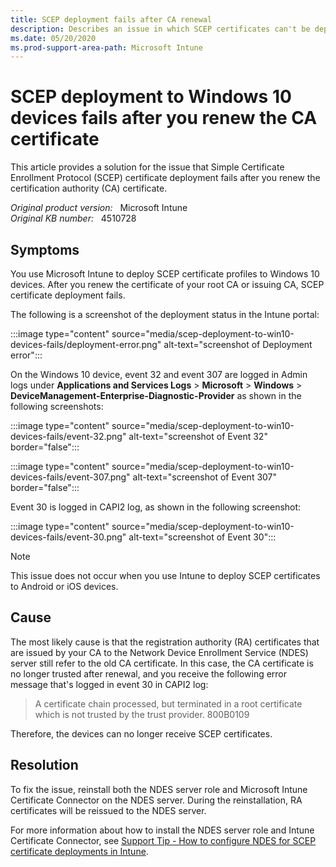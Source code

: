 ```yaml
---
title: SCEP deployment fails after CA renewal
description: Describes an issue in which SCEP certificates can't be deployed to Windows 10 devices after you renew the CA certificate.
ms.date: 05/20/2020
ms.prod-support-area-path: Microsoft Intune
---
```

# SCEP deployment to Windows 10 devices fails after you renew the CA certificate

This article provides a solution for the issue that Simple Certificate Enrollment Protocol (SCEP) certificate deployment fails after you renew the certification authority (CA) certificate.

_Original product version:_ &nbsp; Microsoft Intune  
_Original KB number:_ &nbsp; 4510728

## Symptoms

You use Microsoft Intune to deploy SCEP certificate profiles to Windows 10 devices. After you renew the certificate of your root CA or issuing CA, SCEP certificate deployment fails.

The following is a screenshot of the deployment status in the Intune portal:

:::image type="content" source="media/scep-deployment-to-win10-devices-fails/deployment-error.png" alt-text="screenshot of Deployment error":::

On the Windows 10 device, event 32 and event 307 are logged in Admin logs under **Applications and Services Logs** > **Microsoft** > **Windows** > **DeviceManagement-Enterprise-Diagnostic-Provider** as shown in the following screenshots:

:::image type="content" source="media/scep-deployment-to-win10-devices-fails/event-32.png" alt-text="screenshot of Event 32" border="false":::

:::image type="content" source="media/scep-deployment-to-win10-devices-fails/event-307.png" alt-text="screenshot of Event 307" border="false":::

Event 30 is logged in CAPI2 log, as shown in the following screenshot:

:::image type="content" source="media/scep-deployment-to-win10-devices-fails/event-30.png" alt-text="screenshot of Event 30":::

> [!NOTE]
> This issue does not occur when you use Intune to deploy SCEP certificates to Android or iOS devices.

## Cause

The most likely cause is that the registration authority (RA) certificates that are issued by your CA to the Network Device Enrollment Service (NDES) server still refer to the old CA certificate. In this case, the CA certificate is no longer trusted after renewal, and you receive the following error message that's logged in event 30 in CAPI2 log:

> A certificate chain processed, but terminated in a root certificate which is not trusted by the trust provider. 800B0109

Therefore, the devices can no longer receive SCEP certificates.

## Resolution

To fix the issue, reinstall both the NDES server role and Microsoft Intune Certificate Connector on the NDES server. During the reinstallation, RA certificates will be reissued to the NDES server.

For more information about how to install the NDES server role and Intune Certificate Connector, see [Support Tip - How to configure NDES for SCEP certificate deployments in Intune](https://techcommunity.microsoft.com/t5/intune-customer-success/support-tip-how-to-configure-ndes-for-scep-certificate/ba-p/455125).
